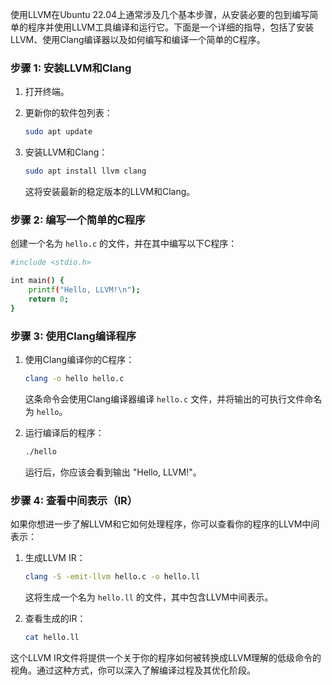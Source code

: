 使用LLVM在Ubuntu 22.04上通常涉及几个基本步骤，从安装必要的包到编写简单的程序并使用LLVM工具编译和运行它。下面是一个详细的指导，包括了安装LLVM、使用Clang编译器以及如何编写和编译一个简单的C程序。

### 步骤 1: 安装LLVM和Clang

1. 打开终端。

2. 更新你的软件包列表：

   ```bash
   sudo apt update
   ```

3. 安装LLVM和Clang：

   ```bash
   sudo apt install llvm clang
   ```

   这将安装最新的稳定版本的LLVM和Clang。

### 步骤 2: 编写一个简单的C程序

创建一个名为 `hello.c` 的文件，并在其中编写以下C程序：

```bash
#include <stdio.h>

int main() {
    printf("Hello, LLVM!\n");
    return 0;
}
```

### 步骤 3: 使用Clang编译程序

1. 使用Clang编译你的C程序：

   ```bash
   clang -o hello hello.c
   ```

   这条命令会使用Clang编译器编译 `hello.c` 文件，并将输出的可执行文件命名为 `hello`。

2. 运行编译后的程序：

   ```bash
   ./hello
   ```

   运行后，你应该会看到输出 "Hello, LLVM!"。

### 步骤 4: 查看中间表示（IR）

如果你想进一步了解LLVM和它如何处理程序，你可以查看你的程序的LLVM中间表示：

1. 生成LLVM IR：

   ```bash
   clang -S -emit-llvm hello.c -o hello.ll
   ```

   这将生成一个名为 `hello.ll` 的文件，其中包含LLVM中间表示。

2. 查看生成的IR：

   ```bash
   cat hello.ll
   ```

这个LLVM IR文件将提供一个关于你的程序如何被转换成LLVM理解的低级命令的视角。通过这种方式，你可以深入了解编译过程及其优化阶段。

